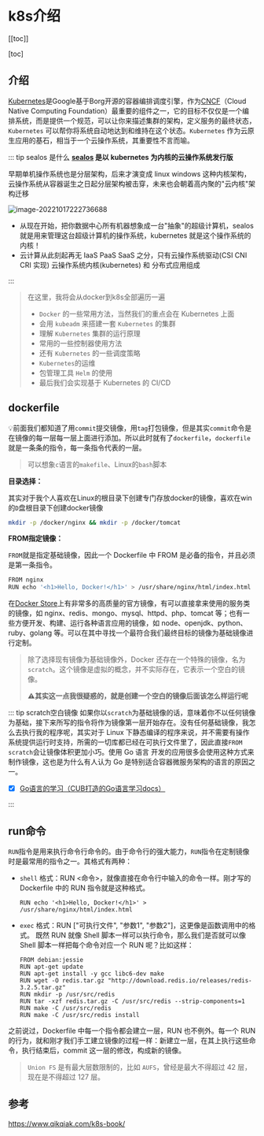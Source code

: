 # k8s介绍

[[toc]]

[toc]

## 介绍

[Kubernetes](http://kubernetes.io/)是Google基于Borg开源的容器编排调度引擎，作为[CNCF](http://cncf.io/)（Cloud Native Computing Foundation）最重要的组件之一，它的目标不仅仅是一个编排系统，而是提供一个规范，可以让你来描述集群的架构，定义服务的最终状态，`Kubernetes` 可以帮你将系统自动地达到和维持在这个状态。`Kubernetes` 作为云原生应用的基石，相当于一个云操作系统，其重要性不言而喻。



::: tip sealos 是什么
**[sealos](https://www.sealos.io/zh-Hans/docs/Intro) 是以 kubernetes 为内核的云操作系统发行版**

早期单机操作系统也是分层架构，后来才演变成 linux windows 这种内核架构，云操作系统从容器诞生之日起分层架构被击穿，未来也会朝着高内聚的"云内核"架构迁移

![image-20221017222736688](http://sm.nsddd.top/smimage-20221017222736688.png)

+ 从现在开始，把你数据中心所有机器想象成一台"抽象"的超级计算机，sealos 就是用来管理这台超级计算机的操作系统，kubernetes 就是这个操作系统的内核！
+ 云计算从此刻起再无 IaaS PaaS SaaS 之分，只有云操作系统驱动(CSI CNI CRI 实现) 云操作系统内核(kubernetes) 和 分布式应用组成

::: 

> 在这里，我将会从docker到k8s全部遍历一遍
>
> + `Docker` 的一些常用方法，当然我们的重点会在 Kubernetes 上面
> + 会用 `kubeadm` 来搭建一套 `Kubernetes` 的集群
> + 理解 `Kubernetes` 集群的运行原理
> + 常用的一些控制器使用方法
> + 还有 `Kubernetes` 的一些调度策略
> + `Kubernetes`的运维
> + 包管理工具 `Helm` 的使用
> + 最后我们会实现基于 Kubernetes 的 CI/CD



## dockerfile

 💡前面我们都知道了用`commit`提交镜像，用`tag`打包镜像，但是其实`commit`命令是在镜像的每一层每一层上面进行添加。所以此时就有了`dockerfile`，`dockerfile`就是一条条的指令，每一条指令代表的一层。

> 可以想象`c`语言的`makefile`、Linux的`bash`脚本

**目录选择：**

其实对于我个人喜欢在Linux的根目录下创建专门存放docker的镜像，喜欢在win的`D`盘根目录下创建docker镜像

```bash
mkdir -p /docker/nginx && mkdir -p /docker/tomcat
```



**FROM指定镜像：**

`FROM`就是指定基础镜像，因此一个 Dockerfile 中 FROM 是必备的指令，并且必须是第一条指令。

```bash
FROM nginx
RUN echo '<h1>Hello, Docker!</h1>' > /usr/share/nginx/html/index.html
```

在[Docker Store](https://store.docker.com/)上有非常多的高质量的官方镜像，有可以直接拿来使用的服务类的镜像，如 nginx、redis、mongo、mysql、httpd、php、tomcat 等；也有一些方便开发、构建、运行各种语言应用的镜像，如 node、openjdk、python、ruby、golang 等。可以在其中寻找一个最符合我们最终目标的镜像为基础镜像进行定制。

> 除了选择现有镜像为基础镜像外，Docker 还存在一个特殊的镜像，名为`scratch`。这个镜像是虚拟的概念，并不实际存在，它表示一个空白的镜像。
>
> **⚠️其实这一点我很疑惑的，就是创建一个空白的镜像后面该怎么样运行呢**



::: tip scratch空白镜像
如果你以`scratch`为基础镜像的话，意味着你不以任何镜像为基础，接下来所写的指令将作为镜像第一层开始存在。没有任何基础镜像，我怎么去执行我的程序呢，其实对于 Linux 下静态编译的程序来说，并不需要有操作系统提供运行时支持，所需的一切库都已经在可执行文件里了，因此直接`FROM scratch`会让镜像体积更加小巧。使用 Go 语言 开发的应用很多会使用这种方式来制作镜像，这也是为什么有人认为 Go 是特别适合容器微服务架构的语言的原因之一。

+ [x] [Go语言的学习（CUB打造的Go语言学习docs）](https://go.nsddd.top)

:::



## run命令

`RUN`指令是用来执行命令行命令的。由于命令行的强大能力，`RUN`指令在定制镜像时是最常用的指令之一。其格式有两种：

+ `shell` 格式：RUN <命令>，就像直接在命令行中输入的命令一样。刚才写的 Dockerfile 中的 RUN 指令就是这种格式。

  ```shell
  RUN echo '<h1>Hello, Docker!</h1>' > /usr/share/nginx/html/index.html
  ```

+ `exec` 格式：RUN ["可执行文件", "参数1", "参数2"]，这更像是函数调用中的格式。 既然 RUN 就像 Shell 脚本一样可以执行命令，那么我们是否就可以像 Shell 脚本一样把每个命令对应一个 RUN 呢？比如这样：

  ```docker
  FROM debian:jessie
  RUN apt-get update
  RUN apt-get install -y gcc libc6-dev make
  RUN wget -O redis.tar.gz "http://download.redis.io/releases/redis-3.2.5.tar.gz"
  RUN mkdir -p /usr/src/redis
  RUN tar -xzf redis.tar.gz -C /usr/src/redis --strip-components=1
  RUN make -C /usr/src/redis
  RUN make -C /usr/src/redis install
  ```

之前说过，Dockerfile 中每一个指令都会建立一层，RUN 也不例外。每一个 RUN 的行为，就和刚才我们手工建立镜像的过程一样：新建立一层，在其上执行这些命令，执行结束后，commit 这一层的修改，构成新的镜像。

> `Union FS` 是有最大层数限制的，比如 `AUFS`，曾经是最大不得超过 42 层，现在是不得超过 127 层。



## 参考

https://www.qikqiak.com/k8s-book/